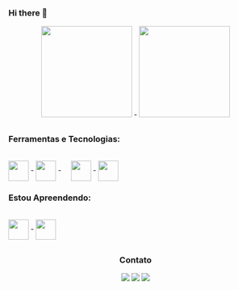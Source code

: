 ### Hi there 👋
<div align="center">
  <img height="180em" src="https://github-readme-stats.vercel.app/api?username=vagnersilvas&show_icons=true&theme=radical"/>
  -
  <img height="180em" src="https://github-readme-stats.vercel.app/api/top-langs/?username=vagnersilvas&layout=compact&langs_count=7&theme=tokyonight"/>
</div>

 ##  
  ### Ferramentas e Tecnologias:
<div style="display: inline_block"><br>   
  <img align="center" width="40" height="40" src="https://cdn.jsdelivr.net/gh/devicons/devicon/icons/html5/html5-original.svg" />
  -
  <img align="center" width="40" height="40" src="https://cdn.jsdelivr.net/gh/devicons/devicon/icons/css3/css3-original.svg" />
  -
  <img align="center" width="40" height="40" style="padding-left: 15px" src="https://cdn.jsdelivr.net/gh/devicons/devicon/icons/javascript/javascript-original.svg"/>
  -
  <img align="center" width="40" height="40" src="https://cdn.jsdelivr.net/gh/devicons/devicon/icons/git/git-original.svg" />
</div> 
  
  ### Estou Apreendendo:
<div style="display: inline_block"><br>   
  <img align="center" width="40" height="40" src="https://cdn.jsdelivr.net/gh/devicons/devicon/icons/react/react-original-wordmark.svg" /> 
  -
  <img align="center" width="40" height="40" src="https://cdn.jsdelivr.net/gh/devicons/devicon/icons/nodejs/nodejs-original.svg" />
</div>
<div align="center"> 
   
##
  ### Contato
  
  <a href="https://www.instagram.com/vagnersilvadev/" target="_blank"><img src="https://img.shields.io/badge/-Instagram-%23E4405F?style=for-the-badge&logo=instagram&logoColor=white"></a>
  <a href = "mailto:vagnersilva161@hotmail.com" target="_blank"><img src="https://img.shields.io/badge/Microsoft_Outlook-0078D4?style=for-the-badge&logo=microsoft-outlook&logoColor=white"></a>
  <a href="https://www.linkedin.com/in/vagner-da-silva-dev/" target="_blank"><img src="https://img.shields.io/badge/-LinkedIn-%230077B5?style=for-the-badge&logo=linkedin&logoColor=white"></a> 

</div>
